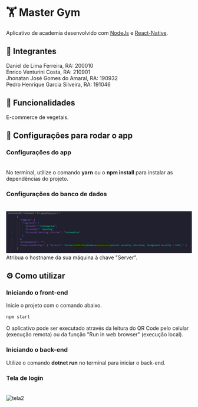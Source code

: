 # 🏋️ Master Gym

Aplicativo de academia desenvolvido com [NodeJs](https://nodejs.org/en/) e [React-Native](https://reactnative.dev/).

## 👥 Integrantes
Daniel de Lima Ferreira, RA: 200010 <br>
Enrico Venturini Costa, RA: 210901 <br>
Jhonatan José Gomes do Amaral, RA: 190932 <br>
Pedro Henrique Garcia Silveira, RA: 191046 <br>

## 🚀 Funcionalidades

E-commerce de vegetais.

## 📱 Configurações para rodar o app <br>
### Configurações do app <br><br>
No terminal, utilize o comando **yarn** ou o **npm install** para instalar as dependências do projeto. <br>
### Configurações do banco de dados <br><br>
<img src="./src/assets/db_config.png" alt="DB Config"> <br>
Atribua o hostname da sua máquina à chave "Server".

## ⚙️ Como utilizar

### Iniciando o front-end <br>
Inicie o projeto com o comando abaixo.

```cl
npm start
```
O aplicativo pode ser executado através da leitura do QR Code pelo celular (execução remota) ou da função "Run in web browser" (execução local).

### Iniciando o back-end <br>
Utilize o comando **dotnet run** no terminal para iniciar o back-end.








### Tela de login <br><br>

<img src="./assets/tela2.jpeg" alt="tela2">
